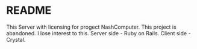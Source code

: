 # README

This Server with licensing for progect NashComputer.
This project is abandoned. I lose interest to this.
Server side - Ruby on Rails. Client side - Crystal. 
